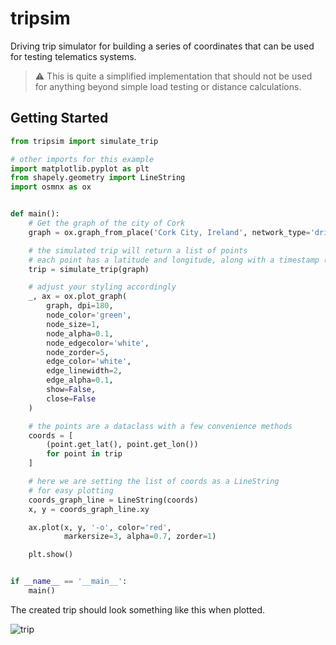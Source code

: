 # tripsim  

Driving trip simulator for building a series of coordinates that can be used for testing telematics systems.

> :warning: This is quite a simplified implementation that should not be used for anything beyond simple load testing or distance calculations.  

## Getting Started  

```python
from tripsim import simulate_trip

# other imports for this example
import matplotlib.pyplot as plt
from shapely.geometry import LineString
import osmnx as ox


def main():
    # Get the graph of the city of Cork
    graph = ox.graph_from_place('Cork City, Ireland', network_type='drive')

    # the simulated trip will return a list of points
    # each point has a latitude and longitude, along with a timestamp (in seconds)
    trip = simulate_trip(graph)

    # adjust your styling accordingly
    _, ax = ox.plot_graph(
        graph, dpi=180,
        node_color='green',
        node_size=1,
        node_alpha=0.1,
        node_edgecolor='white',
        node_zorder=5,
        edge_color='white',
        edge_linewidth=2,
        edge_alpha=0.1,
        show=False,
        close=False
    )

    # the points are a dataclass with a few convenience methods
    coords = [
        (point.get_lat(), point.get_lon())
        for point in trip
    ]

    # here we are setting the list of coords as a LineString
    # for easy plotting
    coords_graph_line = LineString(coords)
    x, y = coords_graph_line.xy

    ax.plot(x, y, '-o', color='red',
            markersize=3, alpha=0.7, zorder=1)

    plt.show()


if __name__ == '__main__':
    main()

```

The created trip should look something like this when plotted.  

![trip](https://i.ibb.co/zZBZhJx/cork-trip.png)  
